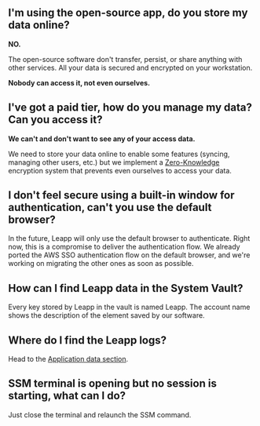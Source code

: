 ## I'm using the open-source app, do you store my data online?
**NO.**

The open-source software don't transfer, persist, or share anything with other services. All your data is secured and encrypted on your workstation.

**Nobody can access it, not even ourselves.**

## I've got a paid tier, how do you manage my data? Can you access it?

**We can't and don't want to see any of your access data.**

We need to store your data online to enable some features (syncing, managing other users, etc.) but we implement a [Zero-Knowledge](../../security/zero-knowledge) encryption system that prevents even ourselves to access your data.

## I don't feel secure using a built-in window for authentication, can't you use the default browser?

In the future, Leapp will only use the default browser to authenticate. Right now, this is a compromise to deliver the authentication flow. We already ported the AWS SSO authentication flow on the default browser, and we're working on migrating the other ones as soon as possible.

## How can I find Leapp data in the System Vault?

Every key stored by Leapp in the vault is named Leapp. The account name shows the description of the element saved by our software.

## Where do I find the Leapp logs?

Head to the [Application data section](app-data.md).

## SSM terminal is opening but no session is starting, what can I do?

Just close the terminal and relaunch the SSM command.
